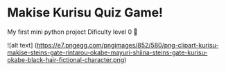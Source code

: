 # Makise Kurisu Quiz Game!
My first mini python project
Dificulty level 0 🥹

![alt text] (https://e7.pngegg.com/pngimages/852/580/png-clipart-kurisu-makise-steins-gate-rintarou-okabe-mayuri-shiina-steins-gate-kurisu-okabe-black-hair-fictional-character.png)
